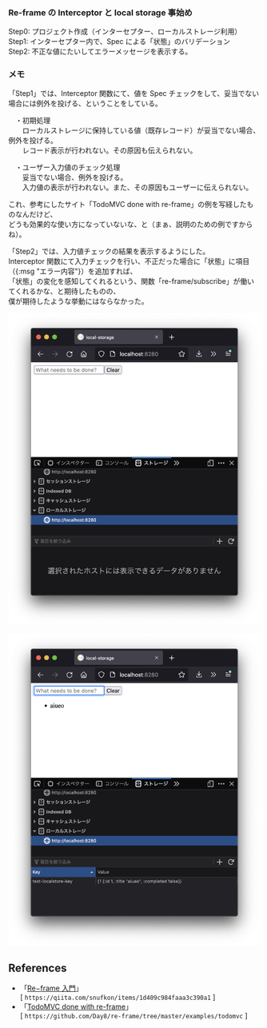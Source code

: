 ### Re-frame の Interceptor と local storage 事始め

Step0: プロジェクト作成（インターセプター、ローカルストレージ利用）<br>
Step1: インターセプター内で、Spec による「状態」のバリデーション<br>
Step2: 不正な値にたいしてエラーメッセージを表示する。<br>

### メモ

「Step1」では、Interceptor 関数にて、値を Spec チェックをして、妥当でない場合には例外を投げる、ということをしている。<br>

　・初期処理<br>
　　ローカルストレージに保持している値（既存レコード）が妥当でない場合、例外を投げる。<br>
　　レコード表示が行われない。その原因も伝えられない。<br>

　・ユーザー入力値のチェック処理<br>
　　妥当でない場合、例外を投げる。<br>
　　入力値の表示が行われない。また、その原因もユーザーに伝えられない。<br>

これ、参考にしたサイト「TodoMVC done with re-frame」の例を写経したものなんだけど、<br>
どうも効果的な使い方になっていないな、と（まぁ、説明のための例ですからね）。<br>

「Step2」では、入力値チェックの結果を表示するようにした。<br>
Interceptor 関数にて入力チェックを行い、不正だった場合に「状態」に項目（{:msg "エラー内容"}）を追加すれば、<br>
「状態」の変化を感知してくれるという、関数「re-frame/subscribe」が働いてくれるかな、と期待したものの、<br>
僕が期待したような挙動にはならなかった。<br>


![list](https://github.com/gima326/interceptor-and-local-storage/blob/main/readme_img/list_img1.png)

![list](https://github.com/gima326/interceptor-and-local-storage/blob/main/readme_img/list_img2.png)

## References

- 「[Re−frame 入門][1]」<br>
[ `https://qiita.com/snufkon/items/1d409c984faaa3c390a1` ]<br>
- 「[TodoMVC done with re-frame][2]」<br>
[ `https://github.com/Day8/re-frame/tree/master/examples/todomvc` ]<br>

[1]: https://qiita.com/snufkon/items/1d409c984faaa3c390a1
[2]: https://github.com/Day8/re-frame/tree/master/examples/todomvc
